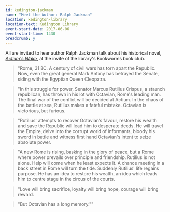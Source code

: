 ```yaml
---
id: kedington-jackman
name: "Meet the Author: Ralph Jackman"
location: kedington-library
location-text: Kedington Library
event-start-date: 2017-06-06
event-start-time: 1430
breadcrumb: y
---
```


All are invited to hear author Ralph Jackman talk about his historical novel, [<cite>Actium's Wake</cite>](https://suffolk.spydus.co.uk/cgi-bin/spydus.exe/ENQ/OPAC/BIBENQ?BRN=1728264), at the invite of the library's Bookworms book club.

> "Rome, 31 BC. A century of civil wars has torn apart the Republic. Now, even the great general Mark Antony has betrayed the Senate, siding with the Egyptian Queen Cleopatra.

> "In this struggle for power, Senator Marcus Rutilius Crispus, a staunch republican, has thrown in his lot with Octavian, Rome's leading man. The final war of the conflict will be decided at Actium. In the chaos of the battle at sea, Rutilius makes a fateful mistake. Octavian is victorious, but furious.

> "Rutilius' attempts to recover Octavian's favour, restore his wealth and save the Republic will lead him to desperate deeds. He will travel the Empire, delve into the corrupt world of informants, bloody his sword in battle and witness first hand Octavian's intent to seize absolute power.

> "A new Rome is rising, basking in the glory of peace, but a Rome where power prevails over principle and friendship. Rutilius is not alone. Help will come when he least expects it. A chance meeting in a back street in Rome will turn the tide. Suddenly Rutilius' life regains purpose. He has an idea to restore his wealth, an idea which leads him to centre stage in the circus of the courts.

> "Love will bring sacrifice, loyalty will bring hope, courage will bring reward.

> "But Octavian has a long memory.""
